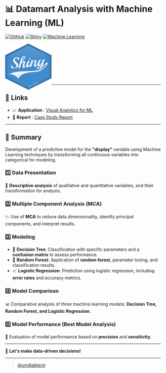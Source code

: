 # 📊 Datamart Analysis with Machine Learning (ML)  
[![GitHub](https://img.shields.io/badge/GitHub-repository-blue?style=flat&logo=github&logoColor=white)](https://github.com/smdlabtech/cy_ranaviz_ml_with_shiny)
[![Shiny](https://img.shields.io/badge/Built_with-R_Shiny-blue?style=flat&logo=r&logoColor=white)](https://shiny.rstudio.com/)
[![Machine Learning](https://img.shields.io/badge/Machine_Learning-Powered-green?style=flat&logo=python&logoColor=white)](https://scikit-learn.org/)

<p align="left"> 
    <img width="150" height="150" src="assets/img/logo_shiny.png" align="left">
</p>
<br><br><br><br><br><br><br>

---

## 🔗 Links  
- 📈 **Application** : [Visual Analytics for ML](https://smd-lab-tech.shinyapps.io/Shiny_Dataviz/)  
- 📕 **Report** : [Case Study Report](./_docs/rprt_ana_donnee_avancees_22-1.pdf)  

---

## 📌 Summary  
Development of a predictive model for the **"display"** variable using Machine Learning techniques by transforming all continuous variables into categorical for modeling.

### 1️⃣ Data Presentation  
📌 **Descriptive analysis** of qualitative and quantitative variables, and their transformation for analysis.

### 2️⃣ Multiple Component Analysis (MCA)  
📉 Use of **MCA** to reduce data dimensionality, identify principal components, and interpret results.

### 3️⃣ Modeling  
- 🌳 **Decision Tree**: Classification with specific parameters and a **confusion matrix** to assess performance.  
- 🌲 **Random Forest**: Application of **random forest**, parameter tuning, and classification results.  
- 📈 **Logistic Regression**: Prediction using logistic regression, including **error rates** and accuracy metrics.

### 4️⃣ Model Comparison  
📊 Comparative analysis of three machine learning models: **Decision Tree, Random Forest, and Logistic Regression**.

### 5️⃣ Model Performance (Best Model Analysis)  
📏 Evaluation of model performance based on **precision** and **sensitivity**.

---

🚀 **Let's make data-driven decisions!**  

---
> [@smdlabtech](https://github.com/smdlabtech)  

